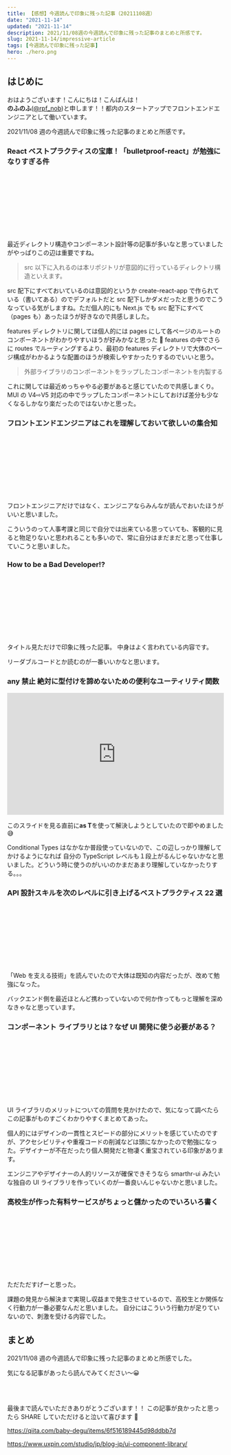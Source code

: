 ```yaml
---
title: 【感想】今週読んで印象に残った記事（20211108週）
date: "2021-11-14"
updated: "2021-11-14"
description: 2021/11/08週の今週読んで印象に残った記事のまとめと所感です。
slug: 2021-11-14/impressive-article
tags: [今週読んで印象に残った記事]
hero: ./hero.png
---
```


## はじめに

おはようございます！こんにちは！こんばんは！<br>
**のふのふ**([@rpf_nob](https://twitter.com/rpf_nob))と申します！！都内のスタートアップでフロントエンドエンジニアとして働いています。

2021/11/08 週の今週読んで印象に残った記事のまとめと所感です。

### React ベストプラクティスの宝庫！「bulletproof-react」が勉強になりすぎる件

<div class="iframely-embed"><div class="iframely-responsive" style="height: 140px; padding-bottom: 0;"><a href="https://zenn.dev/meijin/articles/bulletproof-react-is-best-architecture" data-iframely-url="//cdn.iframe.ly/KmJ8clI?card=small"></a></div></div>

最近ディレクトリ構造やコンポーネント設計等の記事が多いなと思っていましたがやっぱりこの辺は重要ですね。

> src 以下に入れるのは本リポジトリが意図的に行っているディレクトリ構造といえます。

src 配下にすべておいているのは意図的というか create-react-app で作られている（書いてある）のでデフォルトだと src 配下しかダメだったと思うのでこうなっている気がしますね。ただ個人的にも Next.js でも src 配下にすべて（pages も）あったほうが好きなので共感しました。

features ディレクトリに関しては個人的には pages にして各ページのルートのコンポーネントがわかりやすいほうが好みかなと思った 🤔
features の中でさらに routes でルーティングするより、最初の features ディレクトリで大体のページ構成がわかるような配置のほうが検索しやすかったりするのでいいと思う。

> 外部ライブラリのコンポーネントをラップしたコンポーネントを内製する

これに関しては最近めっちゃやる必要があると感じていたので共感しまくり。MUI の V4⇨V5 対応の中でラップしたコンポーネントにしておけば差分も少なくなるしかなり楽だったのではないかと思った。

### フロントエンドエンジニアはこれを理解しておいて欲しいの集合知

<div class="iframely-embed"><div class="iframely-responsive" style="height: 140px; padding-bottom: 0;"><a href="https://github.com/euxn23/frontend-wants" data-iframely-url="//cdn.iframe.ly/kLDlbSu?card=small"></a></div></div>

フロントエンジニアだけではなく、エンジニアならみんなが読んでおいたほうがいいと思いました。

こういうのって人事考課と同じで自分では出来ている思っていても、客観的に見ると物足りないと思われることも多いので、常に自分はまだまだと思って仕事していこうと思いました。

### How to be a Bad Developer!?

<div class="iframely-embed"><div class="iframely-responsive" style="height: 140px; padding-bottom: 0;"><a href="https://dev.to/thenomadevel/how-to-be-a-bad-developer-51ej" data-iframely-url="//cdn.iframe.ly/pQ0H9ZQ?card=small"></a></div></div>

タイトル見ただけで印象に残った記事。
中身はよく言われている内容です。

リーダブルコードとか読むのが一番いいかなと思います。

### any 禁止 絶対に型付けを諦めないための便利なユーティリティ関数

<div style="left: 0; width: 100%; height: 0; position: relative; padding-bottom: 56.1972%;"><iframe src="https://speakerdeck.com/player/980a6d0293a1410ba11359787dcee41c" style="top: 0; left: 0; width: 100%; height: 100%; position: absolute; border: 0;" allowfullscreen scrolling="no" allow="encrypted-media;"></iframe></div>

このスライドを見る直前に**as T**を使って解決しようとしていたので即やめました 😅

Conditional Types はなかなか普段使っていないので、この辺しっかり理解してかけるようになれば 自分の TypeScript レベルも１段上がるんじゃないかなと思いました。どういう時に使うのがいいのかまだあまり理解していなかったりする。。。

### API 設計スキルを次のレベルに引き上げるベストプラクティス 22 選

<div class="iframely-embed"><div class="iframely-responsive" style="height: 140px; padding-bottom: 0;"><a href="https://qiita.com/baby-degu/items/6f516189445d98ddbb7d" data-iframely-url="//cdn.iframe.ly/xKvCmJQ?card=small"></a></div></div>

「Web を支える技術」を読んでいたので大体は既知の内容だったが、改めて勉強になった。

バックエンド側を最近ほとんど携わっていないので何か作ってもっと理解を深めなきゃなと思っています。

### コンポーネント ライブラリとは？なぜ UI 開発に使う必要がある？

<div class="iframely-embed"><div class="iframely-responsive" style="height: 140px; padding-bottom: 0;"><a href="https://www.uxpin.com/studio/jp/blog-jp/ui-component-library/" data-iframely-url="//cdn.iframe.ly/bH5y5mz?card=small"></a></div></div>

UI ライブラリのメリットについての質問を見かけたので、気になって調べたらこの記事がものすごくわかりやすくまとめてあった。

個人的にはデザインの一貫性とスピードの部分にメリットを感じていたのですが、アクセシビリティや重複コードの削減などは頭になかったので勉強になった。デザイナーが不在だったり個人開発だと物凄く重宝されている印象があります。

エンジニアやデザイナーの人的リソースが確保できそうなら smarthr-ui みたいな独自の UI ライブラリを作っていくのが一番良いんじゃないかと思いました。

### 高校生が作った有料サービスがちょっと儲かったのでいろいろ書く

<div class="iframely-embed"><div class="iframely-responsive" style="height: 140px; padding-bottom: 0;"><a href="https://zenn.dev/sizumita/
articles/b7dcf43d64dead" data-iframely-url="//cdn.iframe.ly/pMGXFy6?card=small"></a></div></div>

ただただすげーと思った。

課題の発見から解決まで実現し収益まで発生させているので、高校生とか関係なく行動力が一番必要なんだと思いました。
自分にはこういう行動力が足りていないので、刺激を受ける内容でした。

## まとめ

2021/11/08 週の今週読んで印象に残った記事のまとめと所感でした。

気になる記事があったら読んでみてください〜😀

<br>
<br>

最後まで読んでいただきありがとうございます！！
この記事が良かったと思ったら SHARE していただけると泣いて喜びます 🤣

https://qiita.com/baby-degu/items/6f516189445d98ddbb7d

https://www.uxpin.com/studio/jp/blog-jp/ui-component-library/
